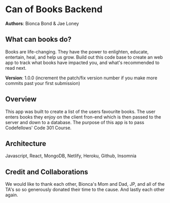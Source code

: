 # Can of Books Backend
**Authors**: Bionca Bond & Jae Loney


## What can books do?

Books are life-changing. They have the power to enlighten, educate, entertain, heal, and help us grow. Build out this code base to create an web app to track what books have impacted you, and what's recommended to read next.


**Version**: 1.0.0 (increment the patch/fix version number if you make more commits past your first submission)

## Overview
This app was built to create a list of the users favourite books. The user enters books they enjoy on the client fron-end which is then passed to the server and down to a database. The purpose of this app is to pass Codefellows' Code 301 Course.

## Architecture
Javascript, React, MongoDB, Netlify, Heroku, Github, Insomnia


## Credit and Collaborations
We would like to thank each other, Bionca's Mom and Dad, JP, and all of the TA's so so generously donated their time to the cause. And lastly each other again.